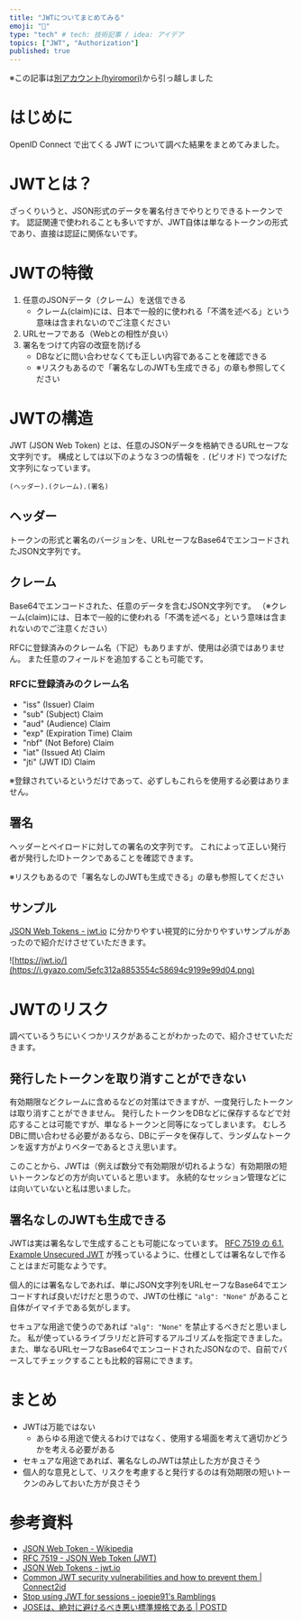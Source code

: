 ```yaml
---
title: "JWTについてまとめてみる"
emoji: "🔐"
type: "tech" # tech: 技術記事 / idea: アイデア
topics: ["JWT", "Authorization"]
published: true
---
```


※この記事は[別アカウント(hyiromori)](https://zenn.dev/hyiromori/articles/2021-03-28-jwt)から引っ越しました

# はじめに

OpenID Connect で出てくる JWT について調べた結果をまとめてみました。

# JWTとは？

ざっくりいうと、JSON形式のデータを署名付きでやりとりできるトークンです。
認証関連で使われることも多いですが、JWT自体は単なるトークンの形式であり、直接は認証に関係ないです。



# JWTの特徴

1. 任意のJSONデータ（クレーム）を送信できる
    - クレーム(claim)には、日本で一般的に使われる「不満を述べる」という意味は含まれないのでご注意ください
2. URLセーフである（Webとの相性が良い）
3. 署名をつけて内容の改竄を防げる
    - DBなどに問い合わせなくても正しい内容であることを確認できる
    - ※リスクもあるので「署名なしのJWTも生成できる」の章も参照してください



# JWTの構造

JWT (JSON Web Token) とは、任意のJSONデータを格納できるURLセーフな文字列です。
構成としては以下のような３つの情報を `.` (ピリオド) でつなげた文字列になっています。

```
(ヘッダー).(クレーム).(署名)
```

## ヘッダー

トークンの形式と署名のバージョンを、URLセーフなBase64でエンコードされたJSON文字列です。

## クレーム

Base64でエンコードされた、任意のデータを含むJSON文字列です。
（※クレーム(claim)には、日本で一般的に使われる「不満を述べる」という意味は含まれないのでご注意ください）

RFCに登録済みのクレーム名（下記）もありますが、使用は必須ではありません。
また任意のフィールドを追加することも可能です。

### RFCに登録済みのクレーム名

- "iss" (Issuer) Claim
- "sub" (Subject) Claim
- "aud" (Audience) Claim
- "exp" (Expiration Time) Claim
- "nbf" (Not Before) Claim
- "iat" (Issued At) Claim
- "jti" (JWT ID) Claim

※登録されているというだけであって、必ずしもこれらを使用する必要はありません。

## 署名

ヘッダーとペイロードに対しての署名の文字列です。
これによって正しい発行者が発行したIDトークンであることを確認できます。

※リスクもあるので「署名なしのJWTも生成できる」の章も参照してください

## サンプル

[JSON Web Tokens - jwt.io](https://jwt.io/) に分かりやすい視覚的に分かりやすいサンプルがあったので紹介だけさせていただきます。

![https://jwt.io/](https://i.gyazo.com/5efc312a8853554c58694c9199e99d04.png)



# JWTのリスク

調べているうちにいくつかリスクがあることがわかったので、紹介させていただきます。

## 発行したトークンを取り消すことができない

有効期限などクレームに含めるなどの対策はできますが、一度発行したトークンは取り消すことができません。
発行したトークンをDBなどに保存するなどで対応することは可能ですが、単なるトークンと同等になってしまいます。
むしろDBに問い合わせる必要があるなら、DBにデータを保存して、ランダムなトークンを返す方がよりベターであるとさえ思います。

このことから、JWTは（例えば数分で有効期限が切れるような）有効期限の短いトークンなどの方が向いていると思います。
永続的なセッション管理などには向いていないと私は思いました。

## 署名なしのJWTも生成できる

JWTは実は署名なしで生成することも可能になっています。
[RFC 7519 の 6.1.  Example Unsecured JWT](https://tools.ietf.org/html/rfc7519#section-6.1) が残っているように、仕様としては署名なしで作ることはまだ可能なようです。

個人的には署名なしであれば、単にJSON文字列をURLセーフなBase64でエンコードすれば良いだけだと思うので、JWTの仕様に `"alg": "None"` があること自体がイマイチである気がします。

セキュアな用途で使うのであれば `"alg": "None"` を禁止するべきだと思いました。
私が使っているライブラリだと許可するアルゴリズムを指定できました。
また、単なるURLセーフなBase64でエンコードされたJSONなので、自前でパースしてチェックすることも比較的容易にできます。



# まとめ

- JWTは万能ではない
  - あらゆる用途で使えるわけではなく、使用する場面を考えて適切かどうかを考える必要がある
- セキュアな用途であれば、署名なしのJWTは禁止した方が良さそう
- 個人的な意見として、リスクを考慮すると発行するのは有効期限の短いトークンのみしておいた方が良さそう



# 参考資料

- [JSON Web Token - Wikipedia](https://ja.wikipedia.org/wiki/JSON_Web_Token)
- [RFC 7519 - JSON Web Token (JWT)](https://tools.ietf.org/html/rfc7519)
- [JSON Web Tokens - jwt.io](https://jwt.io/)
- [Common JWT security vulnerabilities and how to prevent them | Connect2id](https://connect2id.com/products/nimbus-jose-jwt/vulnerabilities)
- [Stop using JWT for sessions - joepie91's Ramblings](http://cryto.net/~joepie91/blog/2016/06/13/stop-using-jwt-for-sessions/)
- [JOSEは、絶対に避けるべき悪い標準規格である | POSTD](https://postd.cc/jwt-json-web-tokens-is-bad-standard-that-everyone-should-avoid/)
